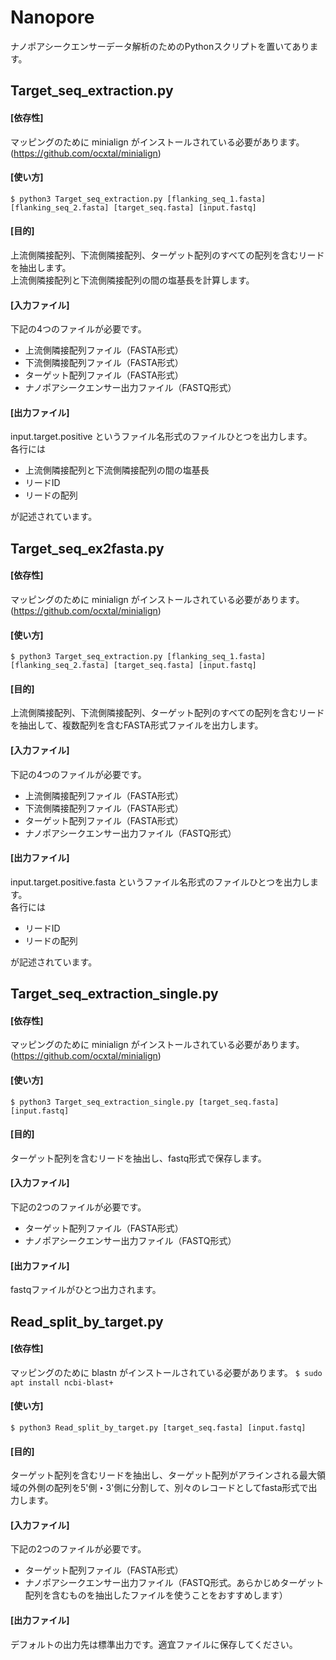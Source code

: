 # Nanopore
ナノポアシークエンサーデータ解析のためのPythonスクリプトを置いてあります。

## Target_seq_extraction.py

#### [依存性]
マッピングのために minialign がインストールされている必要があります。(https://github.com/ocxtal/minialign)

#### [使い方]  
```$ python3 Target_seq_extraction.py [flanking_seq_1.fasta] [flanking_seq_2.fasta] [target_seq.fasta] [input.fastq]```

#### [目的]
上流側隣接配列、下流側隣接配列、ターゲット配列のすべての配列を含むリードを抽出します。  
上流側隣接配列と下流側隣接配列の間の塩基長を計算します。

#### [入力ファイル]
下記の4つのファイルが必要です。  
- 上流側隣接配列ファイル（FASTA形式）
- 下流側隣接配列ファイル（FASTA形式）
- ターゲット配列ファイル（FASTA形式）
- ナノポアシークエンサー出力ファイル（FASTQ形式）

#### [出力ファイル]
input.target.positive というファイル名形式のファイルひとつを出力します。  
各行には  
- 上流側隣接配列と下流側隣接配列の間の塩基長
- リードID
- リードの配列

が記述されています。

## Target_seq_ex2fasta.py

#### [依存性]
マッピングのために minialign がインストールされている必要があります。(https://github.com/ocxtal/minialign)

#### [使い方]  
```$ python3 Target_seq_extraction.py [flanking_seq_1.fasta] [flanking_seq_2.fasta] [target_seq.fasta] [input.fastq]```

#### [目的]
上流側隣接配列、下流側隣接配列、ターゲット配列のすべての配列を含むリードを抽出して、複数配列を含むFASTA形式ファイルを出力します。  

#### [入力ファイル]
下記の4つのファイルが必要です。  
- 上流側隣接配列ファイル（FASTA形式）
- 下流側隣接配列ファイル（FASTA形式）
- ターゲット配列ファイル（FASTA形式）
- ナノポアシークエンサー出力ファイル（FASTQ形式）

#### [出力ファイル]
input.target.positive.fasta というファイル名形式のファイルひとつを出力します。  
各行には  
- リードID
- リードの配列

が記述されています。

## Target_seq_extraction_single.py

#### [依存性]
マッピングのために minialign がインストールされている必要があります。(https://github.com/ocxtal/minialign)

#### [使い方]  
```$ python3 Target_seq_extraction_single.py [target_seq.fasta] [input.fastq]```

#### [目的]
ターゲット配列を含むリードを抽出し、fastq形式で保存します。

#### [入力ファイル]
下記の2つのファイルが必要です。
- ターゲット配列ファイル（FASTA形式）
- ナノポアシークエンサー出力ファイル（FASTQ形式）

#### [出力ファイル]
fastqファイルがひとつ出力されます。

## Read_split_by_target.py

#### [依存性]
マッピングのために blastn がインストールされている必要があります。
```$ sudo apt install ncbi-blast+```

#### [使い方]  
```$ python3 Read_split_by_target.py [target_seq.fasta] [input.fastq]```

#### [目的]
ターゲット配列を含むリードを抽出し、ターゲット配列がアラインされる最大領域の外側の配列を5'側・3'側に分割して、別々のレコードとしてfasta形式で出力します。

#### [入力ファイル]
下記の2つのファイルが必要です。
- ターゲット配列ファイル（FASTA形式）
- ナノポアシークエンサー出力ファイル（FASTQ形式。あらかじめターゲット配列を含むものを抽出したファイルを使うことをおすすめします）

#### [出力ファイル]
デフォルトの出力先は標準出力です。適宜ファイルに保存してください。

